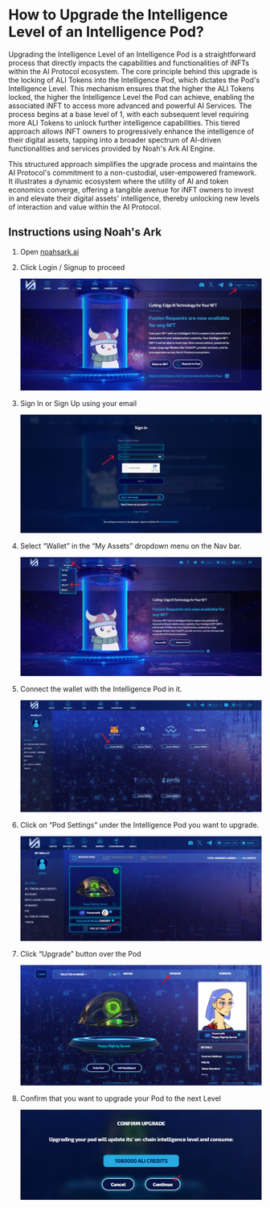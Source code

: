 # How to Upgrade the Intelligence Level of an Intelligence Pod?

Upgrading the Intelligence Level of an Intelligence Pod is a straightforward process that directly impacts the capabilities and functionalities of iNFTs within the AI Protocol ecosystem. The core principle behind this upgrade is the locking of ALI Tokens into the Intelligence Pod, which dictates the Pod's Intelligence Level. This mechanism ensures that the higher the ALI Tokens locked, the higher the Intelligence Level the Pod can achieve, enabling the associated iNFT to access more advanced and powerful AI Services. The process begins at a base level of 1, with each subsequent level requiring more ALI Tokens to unlock further intelligence capabilities. This tiered approach allows iNFT owners to progressively enhance the intelligence of their digital assets, tapping into a broader spectrum of AI-driven functionalities and services provided by Noah's Ark AI Engine.

This structured approach simplifies the upgrade process and maintains the AI Protocol's commitment to a non-custodial, user-empowered framework. It illustrates a dynamic ecosystem where the utility of AI and token economics converge, offering a tangible avenue for iNFT owners to invest in and elevate their digital assets' intelligence, thereby unlocking new levels of interaction and value within the AI Protocol.


## Instructions using Noah's Ark

1. Open [noahsark.ai](https://noahsark.ai/)

2. Click Login / Signup to proceed
    
    ![login/signup](../fuse-pod-with-dpt/screenshots/noah-1.png)

3. Sign In or Sign Up using your email

    ![signin](../fuse-pod-with-dpt/screenshots/noah-2.png)

4. Select “Wallet” in the “My Assets” dropdown menu on the Nav bar.

    ![assets](./screenshots/wallet-menu.png)

5. Connect the wallet with the Intelligence Pod in it.

    ![connect](./screenshots/connect-wallet.png) 

6. Click on “Pod Settings” under the Intelligence Pod you want to upgrade.

    ![pod-settings](./screenshots/pod-settings.png)

7. Click “Upgrade” button over the Pod 

    ![upgrade](./screenshots/upgrade-pod.png)

8. Confirm that you want to upgrade your Pod to the next Level

    ![confirm](./screenshots//confirm-upgrade.png)